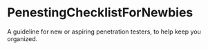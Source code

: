 # PenestingChecklistForNewbies
A guideline for new or aspiring penetration testers, to help keep you organized.
